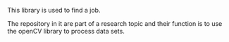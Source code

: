This library is used to find a job. 

The repository in it are part of a research topic and their function is to use the openCV library to process data sets.
